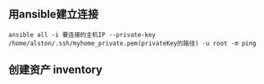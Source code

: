 ## 用ansible建立连接


```
ansible all -i 要连接的主机IP --private-key /home/alston/.ssh/myhome_private.pem(privateKey的路径) -u root -m ping
```

## 创建资产 inventory

